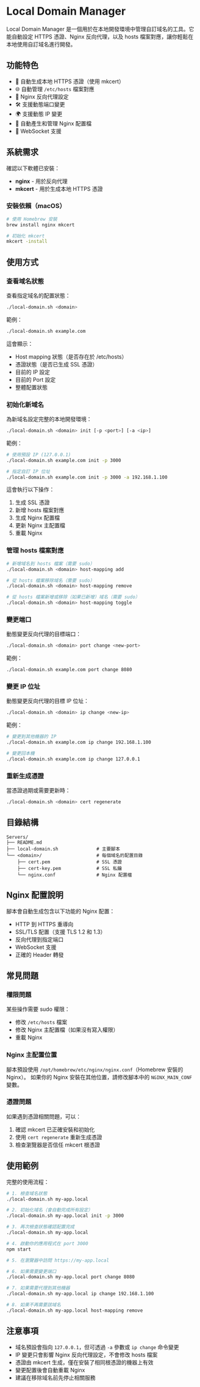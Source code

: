 # Local Domain Manager

Local Domain Manager 是一個用於在本地開發環境中管理自訂域名的工具。它能自動設定 HTTPS 憑證、Nginx 反向代理，以及 hosts 檔案對應，讓你輕鬆在本地使用自訂域名進行開發。

## 功能特色

- 🔐 自動生成本地 HTTPS 憑證（使用 mkcert）
- 🌐 自動管理 `/etc/hosts` 檔案對應
- 🔄 Nginx 反向代理設定
- 🛠️ 支援動態端口變更
- 🌍 支援動態 IP 變更
- 📝 自動產生和管理 Nginx 配置檔
- 🔄 WebSocket 支援

## 系統需求

確認以下軟體已安裝：

- **nginx** - 用於反向代理
- **mkcert** - 用於生成本地 HTTPS 憑證

### 安裝依賴（macOS）

```bash
# 使用 Homebrew 安裝
brew install nginx mkcert

# 初始化 mkcert
mkcert -install
```

## 使用方式

### 查看域名狀態

查看指定域名的配置狀態：

```bash
./local-domain.sh <domain>
```

範例：
```bash
./local-domain.sh example.com
```

這會顯示：
- Host mapping 狀態（是否存在於 /etc/hosts）
- 憑證狀態（是否已生成 SSL 憑證）
- 目前的 IP 設定
- 目前的 Port 設定
- 整體配置狀態

### 初始化新域名

為新域名設定完整的本地開發環境：

```bash
./local-domain.sh <domain> init [-p <port>] [-a <ip>]
```

範例：
```bash
# 使用預設 IP (127.0.0.1)
./local-domain.sh example.com init -p 3000

# 指定自訂 IP 位址
./local-domain.sh example.com init -p 3000 -a 192.168.1.100
```

這會執行以下操作：
1. 生成 SSL 憑證
2. 新增 hosts 檔案對應
3. 生成 Nginx 配置檔
4. 更新 Nginx 主配置檔
5. 重載 Nginx

### 管理 hosts 檔案對應

```bash
# 新增域名到 hosts 檔案（需要 sudo）
./local-domain.sh <domain> host-mapping add

# 從 hosts 檔案移除域名（需要 sudo）
./local-domain.sh <domain> host-mapping remove

# 從 hosts 檔案新增或移除（如果已新增）域名（需要 sudo）
./local-domain.sh <domain> host-mapping toggle
```

### 變更端口

動態變更反向代理的目標端口：

```bash
./local-domain.sh <domain> port change <new-port>
```

範例：
```bash
./local-domain.sh example.com port change 8080
```

### 變更 IP 位址

動態變更反向代理的目標 IP 位址：

```bash
./local-domain.sh <domain> ip change <new-ip>
```

範例：
```bash
# 變更到其他機器的 IP
./local-domain.sh example.com ip change 192.168.1.100

# 變更回本機
./local-domain.sh example.com ip change 127.0.0.1
```

### 重新生成憑證

當憑證過期或需要更新時：

```bash
./local-domain.sh <domain> cert regenerate
```

## 目錄結構

```
Servers/
├── README.md
├── local-domain.sh              # 主要腳本
└── <domain>/                    # 每個域名的配置目錄
    ├── cert.pem                 # SSL 憑證
    ├── cert-key.pem             # SSL 私鑰
    └── nginx.conf               # Nginx 配置檔
```

## Nginx 配置說明

腳本會自動生成包含以下功能的 Nginx 配置：

- HTTP 到 HTTPS 重導向
- SSL/TLS 配置（支援 TLS 1.2 和 1.3）
- 反向代理到指定端口
- WebSocket 支援
- 正確的 Header 轉發

## 常見問題

### 權限問題

某些操作需要 sudo 權限：
- 修改 `/etc/hosts` 檔案
- 修改 Nginx 主配置檔（如果沒有寫入權限）
- 重載 Nginx

### Nginx 主配置位置

腳本預設使用 `/opt/homebrew/etc/nginx/nginx.conf`（Homebrew 安裝的 Nginx）。
如果你的 Nginx 安裝在其他位置，請修改腳本中的 `NGINX_MAIN_CONF` 變數。

### 憑證問題

如果遇到憑證相關問題，可以：
1. 確認 mkcert 已正確安裝和初始化
2. 使用 `cert regenerate` 重新生成憑證
3. 檢查瀏覽器是否信任 mkcert 根憑證

## 使用範例

完整的使用流程：

```bash
# 1. 檢查域名狀態
./local-domain.sh my-app.local

# 2. 初始化域名（會自動完成所有設定）
./local-domain.sh my-app.local init -p 3000

# 3. 再次檢查狀態確認配置完成
./local-domain.sh my-app.local

# 4. 啟動你的應用程式在 port 3000
npm start

# 5. 在瀏覽器中訪問 https://my-app.local

# 6. 如果需要變更端口
./local-domain.sh my-app.local port change 8080

# 7. 如果需要代理到其他機器
./local-domain.sh my-app.local ip change 192.168.1.100

# 8. 如果不再需要該域名
./local-domain.sh my-app.local host-mapping remove
```

## 注意事項

- 域名預設會指向 `127.0.0.1`，但可透過 `-a` 參數或 `ip change` 命令變更
- IP 變更只會影響 Nginx 反向代理設定，不會修改 hosts 檔案
- 憑證由 mkcert 生成，僅在安裝了相同根憑證的機器上有效
- 變更配置後會自動重載 Nginx
- 建議在移除域名前先停止相關服務
